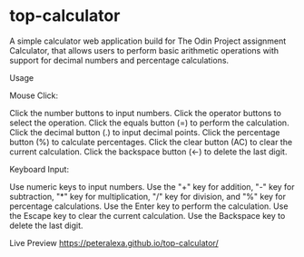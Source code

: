 # top-calculator
A simple calculator web application build for The Odin Project assignment Calculator, that allows users to perform basic arithmetic operations with support for decimal numbers and percentage calculations.

Usage

Mouse Click:

Click the number buttons to input numbers.
Click the operator buttons to select the operation.
Click the equals button (=) to perform the calculation.
Click the decimal button (.) to input decimal points.
Click the percentage button (%) to calculate percentages.
Click the clear button (AC) to clear the current calculation.
Click the backspace button (←) to delete the last digit.


Keyboard Input:

Use numeric keys to input numbers.
Use the "+" key for addition, "-" key for subtraction, "*" key for multiplication, "/" key for division, and "%" key for percentage calculations.
Use the Enter key to perform the calculation.
Use the Escape key to clear the current calculation.
Use the Backspace key to delete the last digit.


Live Preview
https://peteralexa.github.io/top-calculator/


